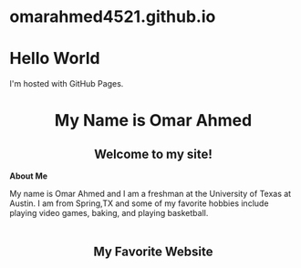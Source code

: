 # omarahmed4521.github.io
<!DOCTYPE html>
<html>
<body>
<h1>Hello World</h1>
<p>I'm hosted with GitHub Pages.</p>
</body>
</html>

<h1 style="text-align: center;">My Name is Omar Ahmed</h1>
<h2 style="text-align: center;">Welcome to my site!</h2>


<p><strong>About Me</strong></p>
<p>My name is Omar Ahmed and I am a freshman at the University of Texas at Austin. I am from Spring,TX and some of my favorite hobbies include playing video games, baking, and playing basketball. <br /><br /></p>



<h2 style="text-align: center;">My Favorite Website</h2>









